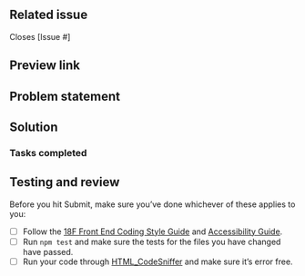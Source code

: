 <!---
Welcome! Thank you for contributing to the U.S. Web Design System.
Your contributions are vital to our success and we are glad you're here.

Please keep in mind:
- This pull request (PR) template exists to expedite integration.
The USWDS Core team reviews and approves every PR before merging it into the public code base,
so the better we understand the problem and solution, the sooner we can merge this change. The point here is: clear details are helpful!
- You can see examples of successful PRs that meet our criteria by...
- You can erase any part of this template not applicable to your pull request (including these instructions!).

If you get stuck, you can find more information about contributing in contributing.md or you can reach out to us directly at uswds@gsa.gov.
 -->

<!---
Step 1: Add a title
Provide a title in the field above with the following format:
USWDS - [Package]: [Brief statement describing what this pull request solves]
eg: "USWDS - Button: Increase font size"
 -->

## Related issue
<!-- - Every pull request should resolve an open issue.
If no open issue exists, you can open one here: https://github.com/uswds/uswds/issues/new/choose) -->
Closes [Issue #]

## Preview link
<!-- If available, provide a link to a demo of of the solution in action.-->

## Problem statement
<!-- Summarize the problem this PR solves in a clear and concise statement. A successful problem statement conveys:
1. The desired state
2. The actual state
3. Consequences of actual state (who does this affect and to what degree?)-->

## Solution
<!-- Provide a summary of the solution this PR offers.
It can be helpful if we understand:
1. What the solution is,
2. Why this approach was chosen,
3. How you implemented the change, and
4. Possible limitations of this approach and alternate solution paths.
-->

### Tasks completed
<!-- For complex PRs, create a list of the tasks completed.-->

## Testing and review
<!-- Describe the tests that you ran to verify your changes.
Provide instructions to reproduce these tests.
Clarify the type of feedback you are looking for at this phase.-->

Before you hit Submit, make sure you’ve done whichever of these applies to you:
- [ ] Follow the [18F Front End Coding Style Guide](https://pages.18f.gov/frontend/) and [Accessibility Guide](https://pages.18f.gov/accessibility/checklist/).
- [ ] Run `npm test` and make sure the tests for the files you have changed have passed.
- [ ] Run your code through [HTML_CodeSniffer](http://squizlabs.github.io/HTML_CodeSniffer/) and make sure it’s error free.